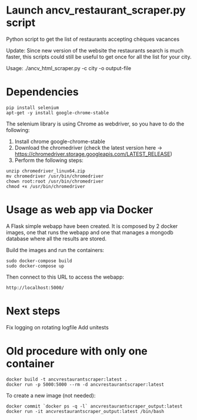 # Launch ancv_restaurant_scraper.py script
Python script to get the list of restaurants accepting chèques vacances

Update: Since new version of the website the restaurants search is much faster, this scripts could still be useful to get once for all the list for your city.

Usage: ./ancv_html_scraper.py -c city -o output-file

# Dependencies
```
pip install selenium
apt-get -y install google-chrome-stable
```
The selenium library is using Chrome as webdriver, so you have to do the following:

1) Install chrome google-chrome-stable
2) Download the chromedriver (check the latest version here -> https://chromedriver.storage.googleapis.com/LATEST_RELEASE)
3) Perform the following steps:

```
unzip chromedriver_linux64.zip 
mv chromedriver /usr/bin/chromedriver
chown root:root /usr/bin/chromedriver
chmod +x /usr/bin/chromedriver
```
  
# Usage as web app via Docker

A Flask simple webapp have been created. It is composed by 2 docker images, one that runs the webapp and one that manages a mongodb database where all the results are stored.

Build the images and run the containers:
```
sudo docker-compose build
sudo docker-compose up
```

Then connect to this URL to access the webapp:
```
http://localhost:5000/
```

# Next steps
Fix logging on rotating logfile
Add unitests

# Old procedure with only one container
```
docker build -t ancvrestaurantscraper:latest .
docker run -p 5000:5000 --rm -d ancvrestaurantscraper:latest
```

To create a new image (not needed):

```
docker commit `docker ps -q -l` ancvrestaurantscraper_output:latest
docker run -it ancvrestaurantscraper_output:latest /bin/bash
```